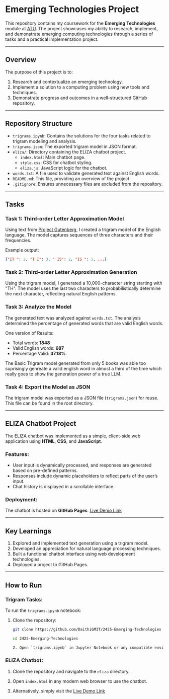 # Emerging Technologies Project

This repository contains my coursework for the **Emerging Technologies** module at [ATU](https://www.gmit.ie/). The project showcases my ability to research, implement, and demonstrate emerging computing technologies through a series of tasks and a practical implementation project.

---

## Overview

The purpose of this project is to:
1. Research and contextualize an emerging technology.
2. Implement a solution to a computing problem using new tools and techniques.
3. Demonstrate progress and outcomes in a well-structured GitHub repository.

---

## Repository Structure

- `trigrams.ipynb`: Contains the solutions for the four tasks related to trigram modeling and analysis.
- `trigrams.json`: The exported trigram model in JSON format.
- `eliza/`: Directory containing the ELIZA chatbot project.
  - `index.html`: Main chatbot page.
  - `style.css`: CSS for chatbot styling.
  - `eliza.js`: JavaScript logic for the chatbot.
- `words.txt`: A file used to validate generated text against English words.
- `README.md`: This file, providing an overview of the project.
- `.gitignore`: Ensures unnecessary files are excluded from the repository.

---

## Tasks

### Task 1: Third-order Letter Approximation Model
Using text from [Project Gutenberg](https://www.gutenberg.org/), I created a trigram model of the English language. The model captures sequences of three characters and their frequencies.

Example output:

```json
{"IT ": 2, "T I": 3, " IS": 2, "IS ": 1, ...}
```

### Task 2: Third-order Letter Approximation Generation
Using the trigram model, I generated a 10,000-character string starting with "TH". The model uses the last two characters to probabilistically determine the next character, reflecting natural English patterns.

### Task 3: Analyze the Model
The generated text was analyzed against `words.txt`. The analysis determined the percentage of generated words that are valid English words.

One version of Results:
- Total words: **1848**
- Valid English words: **687**
- Percentage Valid: **37.18%**.

The Basic Trigram model generated from only 5 books was able too suprisingly genreate a valid english word in almost a third of the time which really goes to show the generation power of a true LLM.

### Task 4: Export the Model as JSON
The trigram model was exported as a JSON file (`trigrams.json`) for reuse. This file can be found in the root directory.

---

## ELIZA Chatbot Project

The ELIZA chatbot was implemented as a simple, client-side web application using **HTML**, **CSS**, and **JavaScript**.

### Features:
- User input is dynamically processed, and responses are generated based on pre-defined patterns.
- Responses include dynamic placeholders to reflect parts of the user’s input.
- Chat history is displayed in a scrollable interface.

### Deployment:
The chatbot is hosted on **GitHub Pages**. [Live Demo Link](https://daithigmit.github.io/2425-Emerging-Technologies/eliza/)

---

## Key Learnings

1. Explored and implemented text generation using a trigram model.
2. Developed an appreciation for natural language processing techniques.
3. Built a functional chatbot interface using web development technologies.
4. Deployed a project to GitHub Pages.

---

## How to Run

### Trigram Tasks:
To run the `trigrams.ipynb` notebook:
1. Clone the repository:
   ```bash
   git clone https://github.com/DaithiGMIT/2425-Emerging-Technologies
   
   cd 2425-Emerging-Technologies
   
   2. Open `trigrams.ipynb` in Jupyter Notebook or any compatible environment.

### ELIZA Chatbot:
1. Clone the repository and navigate to the `eliza` directory.
2. Open `index.html` in any modern web browser to use the chatbot.

3. Alternatively, simply visit the [Live Demo Link](https://daithigmit.github.io/2425-Emerging-Technologies/eliza/)